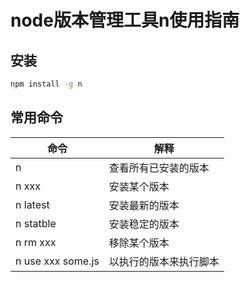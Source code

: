 # node版本管理工具n使用指南

## 安装

```bash
npm install -g n
```



## 常用命令

| 命令              | 解释                   |
| ----------------- | ---------------------- |
| n                 | 查看所有已安装的版本   |
| n xxx             | 安装某个版本           |
| n latest          | 安装最新的版本         |
| n statble         | 安装稳定的版本         |
| n rm xxx          | 移除某个版本           |
| n use xxx some.js | 以执行的版本来执行脚本 |

